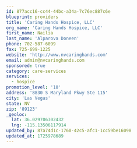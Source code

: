 ```yaml
---
id: 877acc16-cc44-44bc-a34a-7c76ec887c6e
blueprint: providers
title: 'Caring Hands Hospice, LLC'
org_name: 'Caring Hands Hospice, LLC'
first_name: Nailia
last_name: 'Alparova Doneen'
phone: 702-587-6099
fax: 725-699-1225
website: 'http://www.nvcaringhands.com'
email: admin@nvcaringhands.com
sponsored: true
category: care-services
services:
  - hospice
promotion_level: '10'
address: '8830 S Maryland Pkwy Ste 115'
city: 'Las Vegas'
state: NV
zip: '89123'
_geoloc:
  lat: 36.029706302432
  lng: -115.13506117914
updated_by: 87a74d1c-1760-42c5-afc1-1cc59be16098
updated_at: 1725978689
---
```

